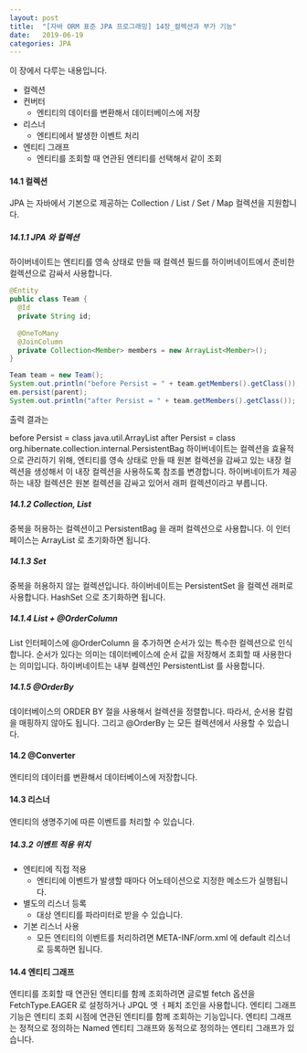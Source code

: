 ```yaml
---
layout: post
title:  "[자바 ORM 표준 JPA 프로그래밍] 14장_컬렉션과 부가 기능"
date:   2019-06-19
categories: JPA
---
```


이 장에서 다루는 내용입니다.

- 컬렉션
- 컨버터
  - 엔티티의 데이터를 변환해서 데이터베이스에 저장
- 리스너
  - 엔티티에서 발생한 이벤트 처리
- 엔티티 그래프
  - 엔티티를 조회할 때 연관된 엔티티를 선택해서 같이 조회

#### 14.1 컬렉션

JPA 는 자바에서 기본으로 제공하는 Collection / List / Set / Map 컬렉션을 지원합니다. 

##### 14.1.1 JPA 와 컬렉션

하이버네이트는 엔티티를 영속 상태로 만들 때 컬렉션 필드를 하이버네이트에서 준비한 컬렉션으로 감싸서 사용합니다.

```java
@Entity
public class Team {
  @Id
  private String id;
  
  @OneToMany
  @JoinColumn
  private Collection<Member> members = new ArrayList<Member>();
}

Team team = new Team();
System.out.println("before Persist = " + team.getMembers().getClass());
em.persist(parent);
System.out.println("after Persist = " + team.getMembers().getClass());
```

출력 결과는 

before Persist = class java.util.ArrayList
after Persist = class org.hibernate.collection.internal.PersistentBag
하이버네이트는 컬렉션을 효율적으로 관리하기 위해, 엔티티를 영속 상태로 만들 때 원본 컬렉션을 감싸고 있는 내장 컬렉션을 생성해서 이 내장 컬렉션을 사용하도록 참조를 변경합니다. 하이버네이트가 제공하는 내장 컬렉션은 원본 컬렉션을 감싸고 있어서 래퍼 컬렉션이라고 부릅니다.

##### 14.1.2 Collection, List

중복을 허용하는 컬렉션이고 PersistentBag 을 래퍼 컬렉션으로 사용합니다. 이 인터페이스는 ArrayList 로 초기화하면 됩니다.

##### 14.1.3 Set

중복을 허용하지 않는 컬렉션입니다. 하이버네이트는 PersistentSet 을 컬렉션 래퍼로 사용합니다. HashSet 으로 초기화하면 됩니다.

##### 14.1.4 List + @OrderColumn

List 인터페이스에 @OrderColumn 을 추가하면 순서가 있는 특수한 컬렉션으로 인식합니다. 순서가 있다는 의미는 데이터베이스에 순서 값을 저장해서 조회할 때 사용한다는 의미입니다. 하이버네이트는 내부 컬렉션인 PersistentList 를 사용합니다. 

##### 14.1.5 @OrderBy

데이터베이스의 ORDER BY 절을 사용해서 컬렉션을 정렬합니다. 따라서, 순서용 칼럼을 매핑하지 않아도 됩니다. 그리고 @OrderBy 는 모든 컬렉션에서 사용할 수 있습니다. 

#### 14.2 @Converter

엔티티의 데이터를 변환해서 데이터베이스에 저장합니다. 

#### 14.3 리스너

엔티티의 생명주기에 따른 이벤트를 처리할 수 있습니다.

##### 14.3.2 이벤트 적용 위치

- 엔티티에 직접 적용
  - 엔티티에 이벤트가 발생할 때마다 어노테이션으로 지정한 메소드가 실행됩니다.
- 별도의 리스너 등록
  - 대상 엔티티를 파라미터로 받을 수 있습니다. 
- 기본 리스너 사용 
  - 모든 엔티티의 이벤트를 처리하려면 META-INF/orm.xml 에 default 리스너로 등록하면 됩니다. 

#### 14.4 엔티티 그래프

엔티티를 조회할 때 연관된 엔티티를 함께 조회하려면 글로벌 fetch 옵션을 FetchType.EAGER 로 설정하거나 JPQL 엣 ㅓ페치 조인을 사용합니다.
엔티티 그래프 기능은 엔티티 조회 시점에 연관된 엔티티를 함께 조회하는 기능입니다. 엔티티 그래프는 정적으로 정의하는 Named 엔티티 그래프와 동적으로 정의하는 엔티티 그래프가 있습니다.